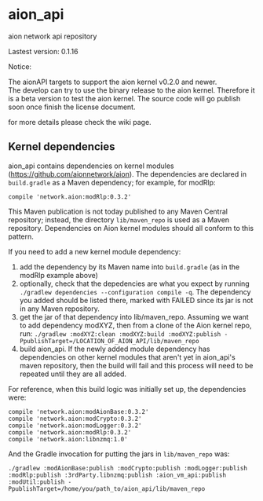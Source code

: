 # aion_api
aion network api repository

Lastest version: 0.1.16

Notice:

The aionAPI targets to support the aion kernel v0.2.0 and newer.  
The develop can try to use the binary release to the aion kernel.  Therefore it is a beta version to test the aion kernel.
The source code will go publish soon once finish the license document.

for more details please check the wiki page.

## Kernel dependencies

aion_api contains dependencies on kernel modules (https://github.com/aionnetwork/aion).  The 
dependencies are declared in `build.gradle` as a Maven dependency; for example, for modRlp:

```
compile 'network.aion:modRlp:0.3.2'
```

This Maven publication is not today published to any Maven Central repository; instead, the
directory `lib/maven_repo` is used as a Maven repository.  Dependencies on Aion kernel modules
should all conform to this pattern.  

If you need to add a new kernel module dependency:

1. add the dependency by its Maven name into `build.gradle` (as in the modRlp example above)
1. optionally, check that the depedencies are what you expect by running `./gradlew dependencies --configuration compile -q`.  The dependency you added should be listed there, marked with FAILED since its jar is not in any Maven repository.
1. get the jar of that dependency into lib/maven_repo.  Assuming we want to add dependency modXYZ, then from a clone of the Aion kernel repo, run: `./gradlew :modXYZ:clean :modXYZ:build :modXYZ:publish -PpublishTarget=/LOCATION_OF_AION_API/lib/maven_repo`
1. build aion_api.  If the newly added module dependency has dependencies on other kernel modules that aren't yet in aion_api's maven repository, then the build will fail and this process will need to be repeated until they are all added.  

For reference, when this build logic was initially set up, the dependencies were:

```
compile 'network.aion:modAionBase:0.3.2'
compile 'network.aion:modCrypto:0.3.2'
compile 'network.aion:modLogger:0.3.2'
compile 'network.aion:modRlp:0.3.2'
compile 'network.aion:libnzmq:1.0'
```

And the Gradle invocation for putting the jars in `lib/maven_repo` was:

`./gradlew :modAionBase:publish :modCrypto:publish :modLogger:publish :modRlp:publish :3rdParty.libnzmq:publish :aion_vm_api:publish :modUtil:publish -PpublishTarget=/home/you/path_to/aion_api/lib/maven_repo`
